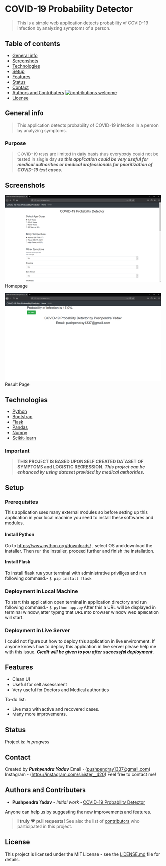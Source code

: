 # COVID-19 Probability Detector
> This is a simple web application detects probability of COVID-19 infection by analyzing symptoms of a person.

## Table of contents
* [General info](#general-info)
* [Screenshots](#screenshots)
* [Technologies](#technologies)
* [Setup](#setup)
* [Features](#features)
* [Status](#status)
* [Contact](#contact)
* [Authors and Contributers](#authors-and-contributers) [![contributions welcome](https://img.shields.io/badge/contributions-welcome-brightgreen.svg?style=flat)](https://github.com/dwyl/esta/issues)
* [License](#license)

## General info
>This application detects probability of COVID-19 infection in a person by analyzing symptoms.

### Purpose
>COVID-19 tests are limited in daily basis thus everybody could not be tested in single day ***so this application could be very useful for medical authorities or medical professionals for prioritization of COVID-19 test cases.***

## Screenshots
![Home UI](./img/screenshot1.png)
Homepage

![Result Page](./img/screenshot2.png)
Result Page

## Technologies
* [Python](https://www.python.org/)
* [Bootstrap](https://getbootstrap.com/)
* [Flask](http://flask.pocoo.org/)
* [Pandas](https://pandas.pydata.org/)
* [Numpy](https://numpy.org/)
* [Scikit-learn](https://scikit-learn.org/stable/)

### Important

>**THIS PROJECT IS BASED UPON SELF CREATED DATASET OF SYMPTOMS and LOGISTIC REGRESSION**.
>***This project can be enhanced by using dataset provided by medical authorities.***

## Setup

### Prerequisites

This application uses many external modules so before setting up this application in your local machine you need to install these softwares and modules.  

#### Install Python
Go to https://www.python.org/downloads/ , select OS and download the installer. Then run the installer, proceed further and finish the installation.

#### Install Flask
To install flask run your terminal with administrative priviliges and run following command.-
`$ pip install flask`

### Deployment in Local Machine
To start this application open terminal in application directory and run following command.-
`$ python app.py`
After this a URL will be displayed in terminal window, after typing that URL into browser window web apllication will start.

### Deployment in Live Server
I could not figure out how to deploy this application in live environment. If anyone knows how to deploy this application in live server please help me with this issue. ***Credit will be given to you after successful deployment***.

## Features
* Clean UI
* Useful for self assessment
* Very useful for Doctors and Medical authorities

To-do list:
* Live map with active and recovered cases.
* Many more improvements.

## Status
Project is: _in progress_

## Contact
Created by ***Pushpendra Yadav***
Email - (pushpendray1337@gmail.com)
Instagram - (https://instagram.com/sinister__420)
Feel free to contact me!

## Authors and Contributers

* **Pushpendra Yadav** - *Initial work* - [COVID-19 Probability Detector](https://github.com/pushpendra1337)

Anyone can help us by suggesting the new improvements and features.
>**I truly ❤️ pull requests!**
>See also the list of [contributors](https://github.com/pushpendra1337/contributors/) who participated in this project.

## License

This project is licensed under the MIT License - see the [LICENSE.md](LICENSE.md) file for details.
